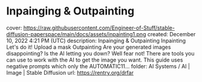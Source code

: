 # Inpainging & Outpainting

cover: https://raw.githubusercontent.com/Engineer-of-Stuff/stable-diffusion-paperspace/main/docs/assets/inpainting1.png
created: December 10, 2022 4:21 PM (UTC)
description: Inpainging & Outpainting Inpainting Let's do it! Upload a mask Outpainting Are your generated images disappointing? Is the AI letting you down? Well fear not! There are tools you can use to work with the AI to get the image you want. This guide uses negative prompts which only the AUTOMATIC11...
folder: AI Systems / AI | Image | Stable Diffusion
url: https://rentry.org/drfar